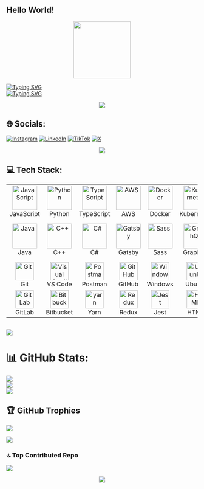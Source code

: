 ## Hello World!
<div align="center">
  <img height="150" src="https://media.giphy.com/media/M9gbBd9nbDrOTu1Mqx/giphy.gif"  />
</div>


 [![Typing SVG](https://readme-typing-svg.demolab.com?font=Fira+Code&pause=1000&width=435&lines=I+am+BOATENG+PRINCE+AGYENIM;I+am+Computer+Science+Student%E2%9D%A4%EF%B8%8F;I+am+a+junior+software+engineer🧑‍💻;I+love+to+learn+and+explore🔰)](https://git.io/typing-svg)<br>
 [![Typing SVG](https://readme-typing-svg.demolab.com?font=Fira+Code&pause=1000&width=435&lines=I+am+an+Aspiring+Python+Expert🐍;I+am+a++Cybersecurity+Researcher🔐;I+am+a+Junior+Data+Scientist📃;I+am+a+Tech+Explorer🔦)](https://git.io/typing-svg)
<div align="center">
  <img src="https://github.com/Adam-pw/Adam-pw/blob/main/animation_500_kxa883sd.gif">
</div>


## 🌐 Socials:
[![Instagram](https://img.shields.io/badge/Instagram-%23E4405F.svg?logo=Instagram&logoColor=white)](https://instagram.com/_mmabiaa) 
[![LinkedIn](https://img.shields.io/badge/LinkedIn-%230077B5.svg?logo=linkedin&logoColor=white)](https://linkedin.com/in/prince-agyenim-boateng-73a3b9313/) 
[![TikTok](https://img.shields.io/badge/TikTok-%23000000.svg?logo=TikTok&logoColor=white)](https://tiktok.com/@_mmabiaa) 
[![X](https://img.shields.io/badge/X-black.svg?logo=X&logoColor=white)](https://x.com/mmabiaa) 
<div align="center">
  <img src="https://camo.githubusercontent.com/0b2d305eb8f19b062556f077d9ac501cf17fd2a1ecb84eb47b649d656aa54ae0/68747470733a2f2f6d656469612e67697068792e636f6d2f6d656469612f76312e59326c6b505463354d4749334e6a4578656d4e796544566e5a6a52744f48566e65474d305a32777761324633627a566b4e6d39324d5852714d54566e59544978636d457962695a6c634431324d563970626e526c636d35686246396e61575a66596e6c666157516d5933513963772f676a72594477626a6e4b38783336785a494f2f67697068792e676966">
</div>


##  💻 Tech Stack:
<table>
  <tr>
    <td align="center" width="96">
        <img src="https://techstack-generator.vercel.app/js-icon.svg" alt="JavaScript" width="65" height="65" />
      <br>JavaScript
    </td>
    <td align="center" width="96">
        <img src="https://techstack-generator.vercel.app/python-icon.svg" alt="Python" width="65" height="65" />
      <br>Python
    </td>
    <td align="center" width="96">
        <img src="https://techstack-generator.vercel.app/ts-icon.svg" alt="TypeScript" width="65" height="65" />
      <br>TypeScript
    </td>
    <td align="center" width="96">
        <img src="https://techstack-generator.vercel.app/aws-icon.svg" alt="AWS" width="65" height="65" />
      <br>AWS
    </td>
    <td align="center" width="96">
        <img src="https://techstack-generator.vercel.app/docker-icon.svg" alt="Docker" width="65" height="65" />
      <br>Docker
    </td>
    <td align="center" width="96">
        <img src="https://techstack-generator.vercel.app/kubernetes-icon.svg" alt="Kubernetes" width="65" height="65" />
      <br>Kubernetes
    </td>
    <td align="center" width="96">
        <img src="https://techstack-generator.vercel.app/react-icon.svg" alt="React" width="65" height="65" />
      <br>React
    </td>
    <td align="center" width="96">
        <img src="https://techstack-generator.vercel.app/nginx-icon.svg" alt="Nginx" width="65" height="65" />
      <br>Nginx
    </td>
  </tr>
  <tr>
    <td align="center" width="96">
        <img src="https://techstack-generator.vercel.app/java-icon.svg" alt="Java" width="65" height="65" />
      <br>Java
    </td>
    <td align="center" width="96">
        <img src="https://techstack-generator.vercel.app/cpp-icon.svg" alt="C++" width="65" height="65" />
      <br>C++
    </td>
    <td align="center" width="96">
        <img src="https://techstack-generator.vercel.app/csharp-icon.svg" alt="C#" width="65" height="65" />
      <br>C#
    </td>
    <td align="center" width="96">
        <img src="https://techstack-generator.vercel.app/gatsby-icon.svg" alt="Gatsby" width="65" height="65" />
      <br>Gatsby
    </td>
    <td align="center" width="96">
        <img src="https://techstack-generator.vercel.app/sass-icon.svg" alt="Sass" width="65" height="65" />
      <br>Sass
    </td>
    <td align="center" width="96">
        <img src="https://techstack-generator.vercel.app/graphql-icon.svg" alt="GraphQL" width="65" height="65" />
      <br>GraphQL
    </td>
    <td align="center" width="96">
        <img src="https://techstack-generator.vercel.app/restapi-icon.svg" alt="REST API" width="65" height="65" />
      <br>REST API
    </td>
    <td align="center" width="96">
        <img src="https://techstack-generator.vercel.app/mysql-icon.svg" alt="MySQL" width="65" height="65" />
      <br>MySQL
    </td>
  </tr>
  <tr>
    <td align="center" width="96"> 
        <img src="https://user-images.githubusercontent.com/25181517/192108372-f71d70ac-7ae6-4c0d-8395-51d8870c2ef0.png" width="48" height="48" alt="Git" />
      <br>Git
    </td>
    <td align="center" width="96">
        <img src="https://user-images.githubusercontent.com/25181517/192108891-d86b6220-e232-423a-bf5f-90903e6887c3.png" width="48" height="48" alt="Visual Studio Code" />
      <br>VS Code
    </td>
    <td align="center"  width="96">
        <img src="https://user-images.githubusercontent.com/25181517/192109061-e138ca71-337c-4019-8d42-4792fdaa7128.png" width="48" height="48" alt="Postman" />
      <br>Postman
    </td>
    <td align="center"  width="96">
        <img src="https://user-images.githubusercontent.com/25181517/192108374-8da61ba1-99ec-41d7-80b8-fb2f7c0a4948.png" width="48" height="48" alt="GitHub" />
      <br>GitHub
    </td>
    <td align="center" width="96">
        <img src="https://user-images.githubusercontent.com/25181517/186884150-05e9ff6d-340e-4802-9533-2c3f02363ee3.png" width="48" height="48" alt="Windows" />
      <br>Windows
    </td>
    <td align="center" width="96">
        <img src="https://user-images.githubusercontent.com/25181517/186884153-99edc188-e4aa-4c84-91b0-e2df260ebc33.png" width="48" height="48" alt="Ubuntu" />
      <br>Ubuntu
    </td>
    <td align="center" width="96">
        <img src="https://user-images.githubusercontent.com/25181517/189716855-2c69ca7a-5149-4647-936d-780610911353.png" width="48" height="48" alt="Firebase" />
      <br>Firebase
    </td>
    <td align="center" width="96">
        <img src="https://user-images.githubusercontent.com/25181517/189715289-df3ee512-6eca-463f-a0f4-c10d94a06b2f.png" width="48" height="48" alt="Figma" />
      <br>Figma
    </td>
  </tr>
  <tr>
    <td align="center"  width="96">
        <img src="https://user-images.githubusercontent.com/25181517/192108376-c675d39b-90f6-4073-bde6-5a9291644657.png" width="48" height="48" alt="GitLab" />
      <br>GitLab
    </td>
    <td align="center"  width="96">
        <img src="https://user-images.githubusercontent.com/25181517/192108375-268c35e6-ab26-44b2-88bf-e3121a4e5083.png" width="48" height="48" alt="Bitbucket" />
      <br>Bitbucket
    </td>
    <td align="center" width="96">
        <img src="https://user-images.githubusercontent.com/25181517/183049794-a3dfaddd-22ee-4ffe-b0b4-549ccd4879f9.png" width="48" height="48" alt="yarn" />
      <br>Yarn
    </td>
    <td align="center"  width="96">
        <img src="https://user-images.githubusercontent.com/25181517/187896150-cc1dcb12-d490-445c-8e4d-1275cd2388d6.png" width="48" height="48" alt="Redux" />
      <br>Redux
    </td>
    <td align="center" width="96">
        <img src="https://user-images.githubusercontent.com/25181517/187955005-f4ca6f1a-e727-497b-b81b-93fb9726268e.png" width="48" height="48" alt="Jest" />
      <br>Jest
    </td>
    <td align="center" width="96">
        <img src="https://user-images.githubusercontent.com/25181517/192158954-f88b5814-d510-4564-b285-dff7d6400dad.png" width="48" height="48" alt="HTML" />
      <br>HTML
    </td>
    <td align="center" width="96">
        <img src="https://user-images.githubusercontent.com/25181517/183898674-75a4a1b1-f960-4ea9-abcb-637170a00a75.png" width="48" height="48" alt="CSS" />
      <br>CSS
    </td>
    <td align="center" width="96">
        <img src="https://user-images.githubusercontent.com/25181517/192158957-b1256181-356c-46a3-beb9-487af08a6266.png" width="48" height="48" alt="Wordpress" />
      <br>Wordpress
    </td>
  </tr>
</table>


## ![](https://komarev.com/ghpvc/?username=mmabiaa)

# 📊 GitHub Stats:
![](https://github-readme-stats.vercel.app/api?username=Mmabiaa&theme=vue-dark&hide_border=false&include_all_commits=false&count_private=false)<br/>
![](https://github-readme-streak-stats.herokuapp.com/?user=Mmabiaa&theme=vue-dark&hide_border=false)<br/>
![](https://github-readme-stats.vercel.app/api/top-langs/?username=Mmabiaa&theme=vue-dark&hide_border=false&include_all_commits=false&count_private=false&layout=compact)



## 🏆 GitHub Trophies
![](https://github-profile-trophy.vercel.app/?username=Mmabiaa&theme=radical&no-frame=false&no-bg=true&margin-w=4)

![](https://github.com/LikemDzokoto/LikemDzokoto/blob/main/source.gif)

### 🔝 Top Contributed Repo
![](https://github-contributor-stats.vercel.app/api?username=Mmabiaa&limit=5&theme=dark&combine_all_yearly_contributions=true)


<div align="center">
  <img  src="https://camo.githubusercontent.com/87fbe3abb84d5f5d6790f6ff595f7a889b3f3c0035f5beeafaef0d11042addfd/68747470733a2f2f6d656469612e74656e6f722e636f6d2f696d616765732f30333732366366393734313732343931643561333438643061633235313235622f74656e6f722e676966"  />
</div>

